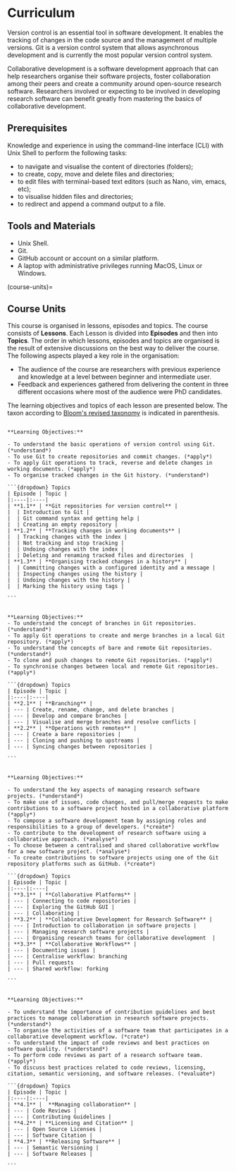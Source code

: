 # Curriculum

Version control is an essential tool in software development. It enables the tracking of changes in the code source and the management of multiple versions. Git is a version control system that allows asynchronous development and is currently the most popular version control system. 

Collaborative development is a software development approach that can help researchers organise their software projects, foster collaboration among their peers and create a community around open-source research software.
Researchers involved or expecting to be involved in developing research software can benefit greatly from mastering the basics of collaborative development.


## Prerequisites

Knowledge and experience in using the command-line interface (CLI) with Unix Shell to perform the following tasks:

* to navigate and visualise the content of directories (folders);
* to create, copy, move and delete files and directories;
* to edit files with terminal-based text editors (such as Nano, vim, emacs, etc);
* to visualise hidden files and directories;
* to redirect and append a command output to a file.

## Tools and Materials

* Unix Shell.
* Git.
* GitHub account or account on a similar platform.
* A laptop with administrative privileges running MacOS, Linux or Windows.

(course-units)=
## Course Units

This course is organised in lessons, episodes and topics. The course consists of **Lessons**. 
Each Lesson is divided into **Episodes** and then into **Topics**. The order in which lessons, 
episodes and topics are organised is the result of extensive discussions on the best way to deliver 
the course. The following aspects played a key role in the organisation:

*  The audience of the course are researchers with previous experience and knowledge at a level between beginner and intermediate user. 
*  Feedback and experiences gathered from delivering the content in three different occasions where most of the audience were PhD candidates. 

The learning objectives and topics of each lesson are presented below. The taxon according to [Bloom's revised taxonomy](https://upload.wikimedia.org/wikipedia/commons/6/6a/Bloom%27s_revised_taxonomy.svg) is indicated in parenthesis. 


````{card} Lesson 1: Fundamental Operations with Git 

**Learning Objectives:**

- To understand the basic operations of version control using Git. (*understand*)
- To use Git to create repositories and commit changes. (*apply*)
- To apply Git operations to track, reverse and delete changes in working documents. (*apply*)
- To organise tracked changes in the Git history. (*understand*)

```{dropdown} Topics
| Episode | Topic |
|:----|:----|
| **1.1** | **Git repositories for version control** | 
|  | Introduction to Git | 
|  | Git command syntax and getting help | 
|  | Creating an empty repository | 
| **1.2** | **Tracking changes in working documents** | 
|  | Tracking changes with the index | 
|  | Not tracking and stop tracking | 
|  | Undoing changes with the index | 
|  | Deleting and renaming tracked files and directories  | 
| **1.3** | **Organising tracked changes in a history** | 
|  | Committing changes with a configured identity and a message | 
|  | Inspecting changes using the history | 
|  | Undoing changes with the history | 
|  | Marking the history using tags | 

```
````

````{card} Lesson 2: Branching and Remote Operations

**Learning Objectives:**
- To understand the concept of branches in Git repositories. (*understand*)
- To apply Git operations to create and merge branches in a local Git repository. (*apply*)
- To understand the concepts of bare and remote Git repositories. (*understand*)
- To clone and push changes to remote Git repositories. (*apply*)
- To synchronise changes between local and remote Git repositories. (*apply*)

```{dropdown} Topics
| Episode | Topic |
|:----|:----|
| **2.1** | **Branching** | 
| --- | Create, rename, change, and delete branches | 
| --- | Develop and compare branches | 
| --- | Visualise and merge branches and resolve conflicts | 
| **2.2** | **Operations with remotes** | 
| --- | Create a bare repositories |
| --- | Cloning and pushing to upstreams |
| --- | Syncing changes between repositories |

```
````

````{card} Lesson 3: Collaborative Software Development

**Learning Objectives:**

- To understand the key aspects of managing research software projects. (*understand*)
- To make use of issues, code changes, and pull/merge requests to make contributions to a software project hosted in a collaborative platform (*apply*)
- To compose a software development team by assigning roles and responsibilities to a group of developers. (*create*)
- To contribute to the development of research software using a collaborative approach. (*analyse*)
- To choose between a centralised and shared collaborative workflow for a new software project. (*analyse*)
- To create contributions to software projects using one of the Git repository platforms such as GitHub. (*create*) 

```{dropdown} Topics
| Episode | Topic |
|:----|:----|
| **3.1** | **Collaborative Platforms** |
| --- | Connecting to code repositories |
| --- | Exploring the GitHub GUI |
| --- | Collaborating |
| **3.2** | **Collaborative Development for Research Software** |
| --- | Introduction to collaboration in software projects |
| --- | Managing research software projects |
| --- | Organising research teams for collaborative development  |
| **3.3** | **Collaborative Workflows** |
| --- | Documenting issues |
| --- | Centralise workflow: branching
| --- | Pull requests
| --- | Shared workflow: forking

```
````


````{card} Lesson 4: Managing Collaboration and Best Practices

**Learning Objectives:**

- To understand the importance of contribution guidelines and best practices to manage collaboration in research software projects. (*understand*)
- To organise the activities of a software team that participates in a collaborative development workflow. (*crate*)
- To understand the impact of code reviews and best practices on software quality. (*understand*)
- To perform code reviews as part of a research software team. (*apply*)
- To discuss best practices related to code reviews, licensing, citation, semantic versioning, and software releases. (*evaluate*)

```{dropdown} Topics
| Episode | Topic |
|:----|:----|
| **4.1** |  **Managing collaboration** |
| --- | Code Reviews |
| --- | Contributing Guidelines |
| **4.2** | **Licensing and Citation** |
| --- | Open Source Licenses |
| --- | Software Citation |
| **4.3** | **Releasing Software** | 
| --- | Semantic Versioning |
| --- | Software Releases |

```
````